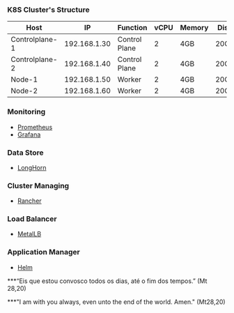 ### K8S Cluster's Structure

|      Host       |      IP      |    Function   |    vCPU   |  Memory  |   Disk   |
|-----------------|--------------|---------------|-----------|----------|----------|
| Controlplane-1  | 192.168.1.30 | Control Plane |     2     |   4GB    |   20GB   |
| Controlplane-2  | 192.168.1.40 | Control Plane |     2     |   4GB    |   20GB   |
|      Node-1     | 192.168.1.50 |    Worker     |     2     |   4GB    |   20GB   |
|      Node-2     | 192.168.1.60 |    Worker     |     2     |   4GB    |   20GB   |



### Monitoring 

* [Prometheus](https://prometheus.io) 
* [Grafana](https://grafana.com)

### Data Store 

* [LongHorn](https://longhorn.io)

### Cluster Managing

* [Rancher](https://www.rancher.com)

### Load Balancer 

* [MetalLB](https://metallb.universe.tf)

### Application Manager

* [Helm](https://helm.sh)

***“Eis que estou convosco todos os dias, até o fim dos tempos.” (Mt 28,20)

***"I am with you always, even unto the end of the world. Amen." (Mt28,20)
